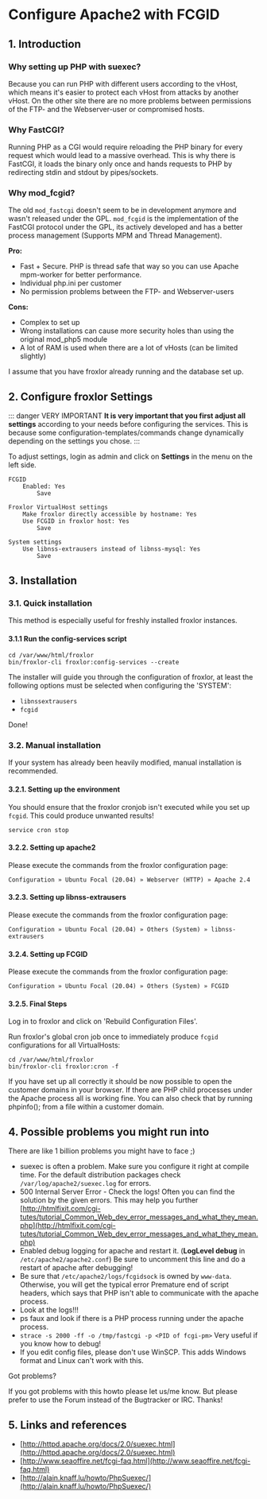 # Configure Apache2 with FCGID

## 1. Introduction

### Why setting up PHP with suexec?

Because you can run PHP with different users according to the vHost, which means it's easier to protect each vHost from attacks by another vHost. On the other site there are no more problems between permissions of the FTP- and the Webserver-user or compromised hosts.

### Why FastCGI?

Running PHP as a CGI would require reloading the PHP binary for every request which would lead to a massive overhead. This is why there is FastCGI, it loads the binary only once and hands requests to PHP by redirecting stdin and stdout by pipes/sockets.

### Why mod_fcgid?

The old `mod_fastcgi` doesn't seem to be in development anymore and wasn't released under the GPL. `mod_fcgid` is the implementation of the FastCGI protocol under the GPL, its actively developed and has a better process management (Supports MPM and Thread Management).

**Pro:**

* Fast + Secure. PHP is thread safe that way so you can use Apache mpm-worker for better performance.
* Individual php.ini per customer
* No permission problems between the FTP- and Webserver-users

**Cons:**

* Complex to set up
* Wrong installations can cause more security holes than using the original mod_php5 module
* A lot of RAM is used when there are a lot of vHosts (can be limited slightly)

I assume that you have froxlor already running and the database set up.

## 2. Configure froxlor Settings

::: danger VERY IMPORTANT
**It is very important that you first adjust all settings** according to your needs before configuring the services. This is because some configuration-templates/commands change dynamically depending on the settings you chose.
:::

To adjust settings, login as admin and click on **Settings** in the menu on the left side.

```
FCGID
    Enabled: Yes
        Save

Froxlor VirtualHost settings
    Make froxlor directly accessible by hostname: Yes
    Use FCGID in froxlor host: Yes
        Save

System settings
    Use libnss-extrausers instead of libnss-mysql: Yes
        Save
```

## 3. Installation

### 3.1. Quick installation

This method is especially useful for freshly installed froxlor instances.

#### 3.1.1 Run the config-services script

```shell
cd /var/www/html/froxlor
bin/froxlor-cli froxlor:config-services --create
```

The installer will guide you through the configuration of froxlor, at least the following options must be selected when configuring the 'SYSTEM':

* `libnssextrausers`
* `fcgid`

Done!

### 3.2. Manual installation

If your system has already been heavily modified, manual installation is recommended.

#### 3.2.1. Setting up the environment

You should ensure that the froxlor cronjob isn't executed while you set up `fcgid`. This could produce unwanted results!

```shell
service cron stop
```

#### 3.2.2. Setting up apache2

Please execute the commands from the froxlor configuration page:

```
Configuration » Ubuntu Focal (20.04) » Webserver (HTTP) » Apache 2.4
```

#### 3.2.3. Setting up libnss-extrausers

Please execute the commands from the froxlor configuration page:

```
Configuration » Ubuntu Focal (20.04) » Others (System) » libnss-extrausers
```

#### 3.2.4. Setting up FCGID

Please execute the commands from the froxlor configuration page:

```
Configuration » Ubuntu Focal (20.04) » Others (System) » FCGID
```

#### 3.2.5. Final Steps

Log in to froxlor and click on 'Rebuild Configuration Files'.

Run froxlor's global cron job once to immediately produce `fcgid` configurations for all VirtualHosts:

```shell
cd /var/www/html/froxlor
bin/froxlor-cli froxlor:cron -f
```

If you have set up all correctly it should be now possible to open the customer domains in your browser. If there are PHP child processes under the Apache process all is working fine. You can also check that by running phpinfo(); from a file within a customer domain.

## 4. Possible problems you might run into

There are like 1 billion problems you might have to face ;)
* suexec is often a problem. Make sure you configure it right at compile time. For the default distribution packages check `/var/log/apache2/suexec.log` for errors.
* 500 Internal Server Error - Check the logs! Often you can find the solution by the given errors. This may help you further [http://htmlfixit.com/cgi-tutes/tutorial_Common_Web_dev_error_messages_and_what_they_mean.php](http://htmlfixit.com/cgi-tutes/tutorial_Common_Web_dev_error_messages_and_what_they_mean.php)
* Enabled debug logging for apache and restart it. (**LogLevel debug** in `/etc/apache2/apache2.conf`) Be sure to uncomment this line and do a restart of apache after debugging!
* Be sure that `/etc/apache2/logs/fcgidsock` is owned by `www-data`. Otherwise, you will get the typical error Premature end of script headers, which says that PHP isn't able to communicate with the apache process.
* Look at the logs!!!
* ps faux and look if there is a PHP process running under the apache process.
* `strace -s 2000 -ff -o /tmp/fastcgi -p <PID of fcgi-pm>` Very useful if you know how to debug!
* If you edit config files, please don't use WinSCP. This adds Windows format and Linux can't work with this.

Got problems?

If you got problems with this howto please let us/me know. But please prefer to use the Forum instead of the Bugtracker or IRC. Thanks!

## 5. Links and references

* [http://httpd.apache.org/docs/2.0/suexec.html](http://httpd.apache.org/docs/2.0/suexec.html)
* [http://www.seaoffire.net/fcgi-faq.html](http://www.seaoffire.net/fcgi-faq.html)
* [http://alain.knaff.lu/howto/PhpSuexec/](http://alain.knaff.lu/howto/PhpSuexec/)
